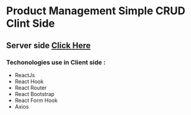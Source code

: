 

# Product Management Simple CRUD Clint Side

## Server side [Click Here](https://github.com/asaduzzaman599/simple-crud-server-side) 

### Techonologies use in Client side :
- ReactJs
- React Hook
- React Router
- React Bootstrap
- React Form Hook
- Axios
